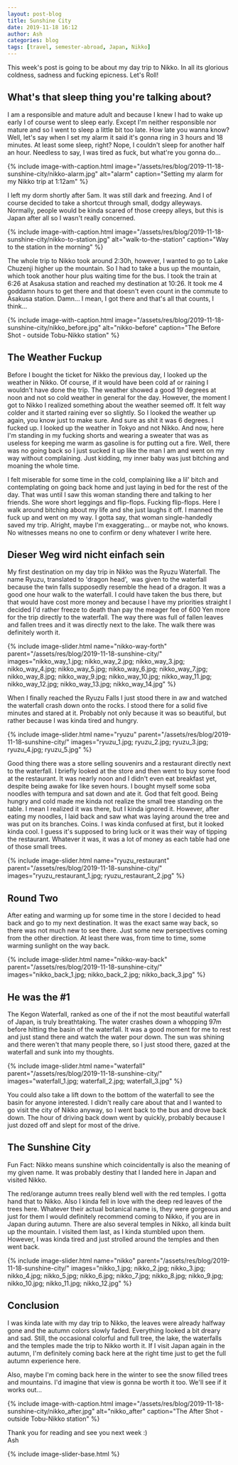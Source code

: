 ```yaml
---
layout: post-blog
title: Sunshine City
date: 2019-11-18 16:12
author: Ash
categories: blog
tags: [travel, semester-abroad, Japan, Nikko]
---
```


This week's post is going to be about my day trip to Nikko. In all its glorious coldness, sadness and fucking epicness.
Let's Roll!

## What's that sleep thing you're talking about?

I am a responsible and mature adult and because I knew I had to wake up early I of course went to sleep early. Except I'm neither responsible nor mature and so I went to sleep a little bit too late. How late you wanna know? Well, let's say when I set my alarm it said it's gonna ring in 3 hours and 18 minutes. At least some sleep, right? Nope, I couldn't sleep for another half an hour. Needless to say, I was tired as fuck, but what're you gonna do...

{% include image-with-caption.html image="/assets/res/blog/2019-11-18-sunshine-city/nikko-alarm.jpg" alt="alarm" caption="Setting my alarm for my Nikko trip at 1:12am" %}

I left my dorm shortly after 5am. It was still dark and freezing. And I of course decided to take a shortcut through small, dodgy alleyways. Normally, people would be kinda scared of those creepy alleys, but this is Japan after all so I wasn't really concerned.

{% include image-with-caption.html image="/assets/res/blog/2019-11-18-sunshine-city/nikko-to-station.jpg" alt="walk-to-the-station" caption="Way to the station in the morning" %}

The whole trip to Nikko took around 2:30h, however, I wanted to go to Lake Chuzenji higher up the mountain. So I had to take a bus up the mountain, which took another hour plus waiting time for the bus. I took the train at 6:26 at Asakusa station and reached my destination at 10:26. It took me 4 goddamn hours to get there and that doesn't even count in the commute to Asakusa station. Damn... I mean, I got there and that's all that counts, I think...

{% include image-with-caption.html image="/assets/res/blog/2019-11-18-sunshine-city/nikko_before.jpg" alt="nikko-before" caption="The Before Shot - outside Tobu-Nikko station" %}

## The Weather Fuckup

Before I bought the ticket for Nikko the previous day, I looked up the weather in Nikko. Of course, if it would have been cold af or raining I wouldn't have done the trip. The weather showed a good 19 degrees at noon and not so cold weather in general for the day. However, the moment I got to Nikko I realized something about the weather seemed off. It felt way colder and it started raining ever so slightly. So I looked the weather up again, you know just to make sure. And sure as shit it was 6 degrees. I fucked up. I looked up the weather in Tokyo and not Nikko. And now, here I'm standing in my fucking shorts and wearing a sweater that was as useless for keeping me warm as gasoline is for putting out a fire. Well, there was no going back so I just sucked it up like the man I am and went on my way without complaining. Just kidding, my inner baby was just bitching and moaning the whole time.

I felt miserable for some time in the cold, complaining like a lil' bitch and contemplating on going back home and just laying in bed for the rest of the day. That was until I saw this woman standing there and talking to her friends. She wore short leggings and flip-flops. Fucking flip-flops. Here I walk around bitching about my life and she just laughs it off. I manned the fuck up and went on my way. I gotta say, that woman single-handedly saved my trip. Alright, maybe I'm exaggerating... or maybe not, who knows. No witnesses means no one to confirm or deny whatever I write here.
## Dieser Weg wird nicht einfach sein
My first destination on my day trip in Nikko was the Ryuzu Waterfall. The name Ryuzu, translated to 'dragon head',  was given to the waterfall because the twin falls supposedly resemble the head of a dragon. It was a good one hour walk to the waterfall. I could have taken the bus there, but that would have cost more money and because I have my priorities straight I decided I'd rather freeze to death than pay the meager fee of 600 Yen more for the trip directly to the waterfall. The way there was full of fallen leaves and fallen trees and it was directly next to the lake. The walk there was definitely worth it.

{% include image-slider.html name="nikko-way-forth" parent="/assets/res/blog/2019-11-18-sunshine-city/" images="nikko_way_1.jpg; nikko_way_2.jpg; nikko_way_3.jpg; nikko_way_4.jpg; nikko_way_5.jpg; nikko_way_6.jpg; nikko_way_7.jpg; nikko_way_8.jpg; nikko_way_9.jpg; nikko_way_10.jpg; nikko_way_11.jpg; nikko_way_12.jpg; nikko_way_13.jpg; nikko_way_14.jpg" %}

When I finally reached the Ryuzu Falls I just stood there in aw and watched the waterfall crash down onto the rocks. I stood there for a solid five minutes and stared at it. Probably not only because it was so beautiful, but rather because I was kinda tired and hungry.

{% include image-slider.html name="ryuzu" parent="/assets/res/blog/2019-11-18-sunshine-city/" images="ryuzu_1.jpg; ryuzu_2.jpg; ryuzu_3.jpg; ryuzu_4.jpg; ryuzu_5.jpg" %}

Good thing there was a store selling souvenirs and a restaurant directly next to the waterfall. I briefly looked at the store and then went to buy some food at the restaurant. It was nearly noon and I didn't even eat breakfast yet, despite being awake for like seven hours. I bought myself some soba noodles with tempura and sat down and ate it. God that felt good. Being hungry and cold made me kinda not realize the small tree standing on the table. I mean I realized it was there, but I kinda ignored it. However, after eating my noodles, I laid back and saw what was laying around the tree and was put on its branches. Coins. I was kinda confused at first, but it looked kinda cool. I guess it's supposed to bring luck or it was their way of tipping the restaurant. Whatever it was, it was a lot of money as each table had one of those small trees.

{% include image-slider.html name="ryuzu_restaurant" parent="/assets/res/blog/2019-11-18-sunshine-city/" images="ryuzu_restaurant_1.jpg; ryuzu_restaurant_2.jpg" %}

## Round Two

After eating and warming up for some time in the store I decided to head back and go to my next destination. It was the exact same way back, so there was not much new to see there. Just some new perspectives coming from the other direction. At least there was, from time to time, some warming sunlight on the way back.

{% include image-slider.html name="nikko-way-back" parent="/assets/res/blog/2019-11-18-sunshine-city/" images="nikko_back_1.jpg; nikko_back_2.jpg; nikko_back_3.jpg" %}

## He was the #1

The Kegon Waterfall, ranked as one of the if not the most beautiful waterfall of Japan, is truly breathtaking. The water crashes down a whopping 97m before hitting the basin of the waterfall. It was a good moment for me to rest and just stand there and watch the water pour down. The sun was shining and there weren't that many people there, so I just stood there, gazed at the waterfall and sunk into my thoughts.

{% include image-slider.html name="waterfall" parent="/assets/res/blog/2019-11-18-sunshine-city/" images="waterfall_1.jpg; waterfall_2.jpg; waterfall_3.jpg" %}

You could also take a lift down to the bottom of the waterfall to see the basin for anyone interested. I didn't really care about that and I wanted to go visit the city of Nikko anyway, so I went back to the bus and drove back down. The hour of driving back down went by quickly, probably because I just dozed off and slept for most of the drive.

## The Sunshine City

Fun Fact: Nikko means sunshine which coincidentally is also the meaning of my given name. It was probably destiny that I landed here in Japan and visited Nikko.

The red/orange autumn trees really blend well with the red temples. I gotta hand that to Nikko. Also I kinda fell in love with the deep red leaves of the trees here. Whatever their actual botanical name is, they were gorgeous and just for them I would definitely recommend coming to Nikko, if you are in Japan during autumn. There are also several temples in Nikko, all kinda built up the mountain. I visited them last, as I kinda stumbled upon them. However, I was kinda tired and just strolled around the temples and then went back.

{% include image-slider.html name="nikko" parent="/assets/res/blog/2019-11-18-sunshine-city/" images="nikko_1.jpg; nikko_2.jpg; nikko_3.jpg; nikko_4.jpg; nikko_5.jpg; nikko_6.jpg; nikko_7.jpg; nikko_8.jpg; nikko_9.jpg; nikko_10.jpg; nikko_11.jpg; nikko_12.jpg" %}

## Conclusion

I was kinda late with my day trip to Nikko, the leaves were already halfway gone and the autumn colors slowly faded. Everything looked a bit dreary and sad. Still, the occasional colorful and full tree, the lake, the waterfalls and the temples made the trip to Nikko worth it. If I visit Japan again in the autumn, I'm definitely coming back here at the right time just to get the full autumn experience here.

Also, maybe I'm coming back here in the winter to see the snow filled trees and mountains. I'd imagine that view is gonna be worth it too. We'll see if it works out...

{% include image-with-caption.html image="/assets/res/blog/2019-11-18-sunshine-city/nikko_after.jpg" alt="nikko_after" caption="The After Shot - outside Tobu-Nikko station" %}

Thank you for reading and see you next week :)  
Ash

{% include image-slider-base.html %}
